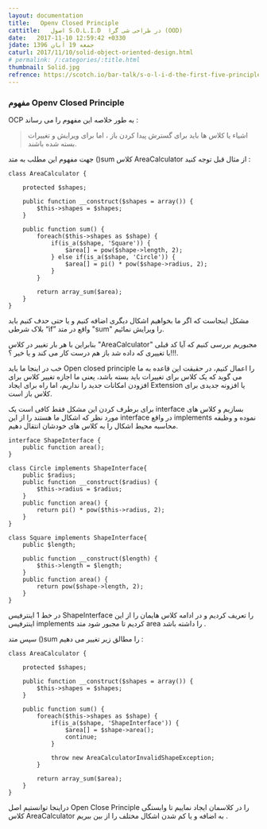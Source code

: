 ```yaml
---
layout: documentation
title:   Openv Closed Principle
cattitle:   اصول S.O.L.I.D  در طراحی شی گرا (OOD)
date:   2017-11-10 12:59:42 +0330
jdate: جمعه 19 آبان 1396
caturl: 2017/11/10/solid-object-oriented-design.html
# permalink: /:categories/:title.html
thumbnail: Solid.jpg
refrence: https://scotch.io/bar-talk/s-o-l-i-d-the-first-five-principles-of-object-oriented-design <br> http://alihossein.ir/tutorials/آموزش-open-close-principle-solid <br> http://edu7.ir/blog/Tutorials/اصول-پنج-گانه-SOLID-در-برنامه-نویسی
---
```

<h3>مفهوم Openv Closed Principle</h3>
<p>
OCP  به طور خلاصه این مفهوم را می رساند :
</p>

<blockquote>
<p>
اشیاء یا کلاس ها باید برای گسترش پیدا کردن باز ، اما برای ویرایش و تغییرات بسته شده باشند.
</p>
</blockquote>


<p>
جهت مفهوم این مطلب به متد ()sum کلاس AreaCalculator از مثال قبل توجه کنید :
</p>

<pre><code class="language-php   line-numbers">class AreaCalculator {

    protected $shapes;

    public function __construct($shapes = array()) {
        $this->shapes = $shapes;
    }

    public function sum() {
        foreach($this->shapes as $shape) {
            if(is_a($shape, 'Square')) {
                $area[] = pow($shape->length, 2);
            } else if(is_a($shape, 'Circle')) {
                $area[] = pi() * pow($shape->radius, 2);
            }
        }

        return array_sum($area);
    }
}
</code></pre>

<p>
مشکل اینجاست که اگر ما بخواهیم اشکال دیگری اضافه کنیم  و  یا حتی  حدف کنیم باید  بلاک شرطی “if”  واقع در متد "sum" را ویرایش نمائیم.
</p>

<p>
بنابراین با هر بار تغییر در کلاس "AreaCalculator"  مجبوریم  بررسی کنیم که آیا کد قبلی با تغییری که داده شد باز هم درست کار می کند و یا خیر ؟!!!.
</p>

<p>
خب در اینجا ما باید Open closed principle  را اعمال کنیم، در حقیقت این قاعده به ما می گوید که یک کلاس برای تغییرات باید بسته باشد، یعنی ما اجازه تغییر کلاس برای افزودن امکانات جدید را نداریم، اما راه برای ایجاد Extension یا افزونه جدیدی برای کلاس باز است.
</p>


<p>
برای برطرف کردن این مشکل فقط کافی است یک interface بسازیم و کلاس های مورد نظر که اشکال ما هستند را از این interface در واقع implements نموده و وظیفه محاسبه  محیط اشکال را به کلاس های خودشان انتقال دهیم.
</p>

<pre><code class="language-php   line-numbers">interface ShapeInterface {
    public function area();
}

class Circle implements ShapeInterface{
    public $radius;
    public function __construct($radius) {
        $this->radius = $radius;
    }
    public function area() {
        return pi() * pow($this->radius, 2);
    }
}

class Square implements ShapeInterface{
    public $length;

    public function __construct($length) {
        $this->length = $length;
    }
    public function area() {
        return pow($shape->length, 2);
    }
}
</code></pre>

<p>
در خط 1 اینترفیس ShapeInterface را تعریف کردیم و در ادامه کلاس هایمان را از این اینترفیس implements کردیم تا مجبور شود متد area را داشته باشد .
</p>

<p>
سپس متد ()sum را مطالق زیر تغییر می دهیم :
</p>


<pre><code class="language-php  line-numbers">class AreaCalculator {

    protected $shapes;

    public function __construct($shapes = array()) {
        $this->shapes = $shapes;
    }

    public function sum() {
        foreach($this->shapes as $shape) {
            if(is_a($shape, 'ShapeInterface')) {
                $area[] = $shape->area();
                continue;
            }

            throw new AreaCalculatorInvalidShapeException;
        }

        return array_sum($area);
    }
}</code></pre>

<p>
دراینجا توانستیم اصل Open Close Principle را در کلاسمان ایجاد نماییم تا وابستگی کلاس AreaCalculator به اضافه و یا کم شدن اشکال مختلف را از بین ببریم .
</p>
